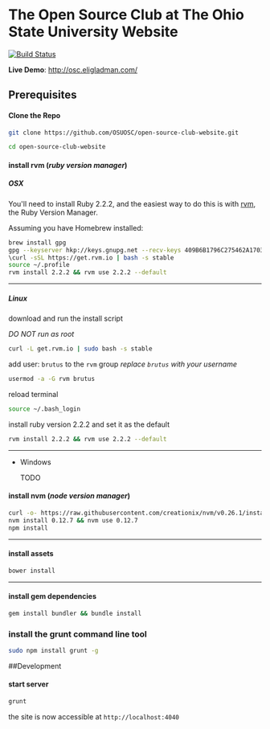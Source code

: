 # The Open Source Club at The Ohio State University Website

[![Build Status](https://travis-ci.org/OSUOSC/open-source-club-website.svg?branch=master)](https://travis-ci.org/OSUOSC/open-source-club-website)

**Live Demo**: http://osc.eligladman.com/

## Prerequisites

#### Clone the Repo

```bash
git clone https://github.com/OSUOSC/open-source-club-website.git

cd open-source-club-website
```

#### install rvm (*ruby version manager*)

#####  OSX
  You'll need to install Ruby 2.2.2, and the easiest way to do this is with
  [rvm](https://rvm.io/), the Ruby Version Manager.

  Assuming you have Homebrew installed:
  ```bash
  brew install gpg
  gpg --keyserver hkp://keys.gnupg.net --recv-keys 409B6B1796C275462A1703113804BB82D39DC0E3
  \curl -sSL https://get.rvm.io | bash -s stable
  source ~/.profile
  rvm install 2.2.2 && rvm use 2.2.2 --default
  ```
----

##### Linux
  download and run the install script

  *DO NOT run as root*
  ```bash
  curl -L get.rvm.io | sudo bash -s stable
  ```
  add user: `brutus` to the `rvm` group
  *replace `brutus` with your username*
  ```bash
  usermod -a -G rvm brutus
  ```

  reload terminal
  ```bash
  source ~/.bash_login
  ```

  install ruby version 2.2.2 and set it as the default
  ```bash
  rvm install 2.2.2 && rvm use 2.2.2 --default
  ```
  ----

- Windows

  TODO



#### install nvm (*node version manager*)
```bash
curl -o- https://raw.githubusercontent.com/creationix/nvm/v0.26.1/install.sh | bash
nvm install 0.12.7 && nvm use 0.12.7
npm install
```
----

#### install assets
```bash
bower install
```
----

#### install gem dependencies
```bash
gem install bundler && bundle install
```

### install the grunt command line tool
```bash
sudo npm install grunt -g
```

##Development

#### start server
```bash
grunt
```
the site is now accessible at `http://localhost:4040`

